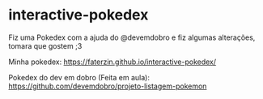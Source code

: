 # interactive-pokedex
Fiz uma Pokedex com a ajuda do @devemdobro e fiz algumas alterações, tomara que gostem ;3


Minha pokedex: https://faterzin.github.io/interactive-pokedex/

Pokedex do dev em dobro (Feita em aula): https://github.com/devemdobro/projeto-listagem-pokemon